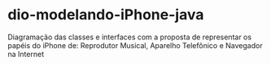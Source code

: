 # dio-modelando-iPhone-java
Diagramação das classes e interfaces com a proposta de representar os papéis do iPhone de: Reprodutor Musical, Aparelho Telefônico e Navegador na Internet
